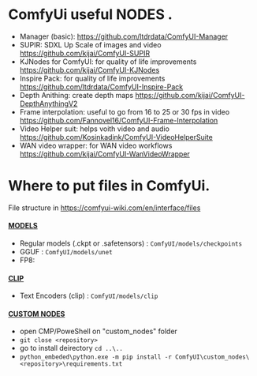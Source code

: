 # ComfyUi useful NODES .   

- Manager (basic): https://github.com/ltdrdata/ComfyUI-Manager
- SUPIR: SDXL Up Scale of images and video https://github.com/kijai/ComfyUI-SUPIR
- KJNodes for ComfyUI: for quality of life improvements https://github.com/kijai/ComfyUI-KJNodes
- Inspire Pack: for quality of life improvements https://github.com/ltdrdata/ComfyUI-Inspire-Pack
- Depth Anithing: create depth maps https://github.com/kijai/ComfyUI-DepthAnythingV2
- Frame interpolation: useful to go from 16 to 25 or 30 fps in video https://github.com/Fannovel16/ComfyUI-Frame-Interpolation
- Video Helper suit: helps voith video and audio https://github.com/Kosinkadink/ComfyUI-VideoHelperSuite
- WAN video wrapper: for WAN video workflows https://github.com/kijai/ComfyUI-WanVideoWrapper

# Where to put files in ComfyUi.   

File structure in https://comfyui-wiki.com/en/interface/files

#### <ins>MODELS</ins>   

- Regular models (.ckpt or .safetensors) : `ComfyUI/models/checkpoints`
- GGUF : `ComfyUI/models/unet`
- FP8:

#### <ins>CLIP</ins>     

- Text Encoders (clip) : `ComfyUI/models/clip`


####  <ins>CUSTOM NODES</ins>   

- open CMP/PoweShell on "custom_nodes" folder
- `git close <repository>`
- go to install deirectory `cd ..\..`
- `python_embeded\python.exe -m pip install -r ComfyUI\custom_nodes\<repository>\requirements.txt`
